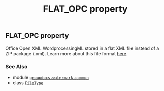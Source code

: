 ﻿---
title: FLAT_OPC property
second_title: GroupDocs.Watermark for Python via .NET API References
description: 
type: docs
url: /python-net/groupdocs.watermark.common/filetype/flat_opc/
is_root: false
weight: 150
---

## FLAT_OPC property


Office Open XML WordprocessingML stored in a flat XML file instead of a ZIP package (.xml).
Learn more about this file format [here](https://en.wikipedia.org/wiki/Office_Open_XML).

### See Also
* module [`groupdocs.watermark.common`](../../)
* class [`FileType`](/watermark/python-net/groupdocs.watermark.common/filetype)
